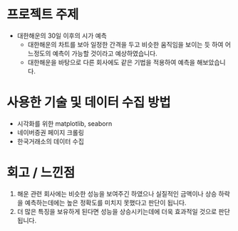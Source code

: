 # 프로젝트 주제
- 대한해운의 30일 이후의 시가 예측
    - 대한해운의 차트를 보아 일정한 간격을 두고 비슷한 움직임을 보이는 듯 하여 어느정도의 예측이 가능할 것이라고 예상하였습니다.
    - 대한해운을 바탕으로 다른 회사에도 같은 기법을 적용하여 예측을 해보았습니다.

# 사용한 기술 및 데이터 수집 방법
- 시각화를 위한 matplotlib, seaborn
- 네이버증권 페이지 크롤링
- 한국거래소의 데이터 수집

# 회고 / 느낀점
1. 해운 관련 회사에는 비슷한 성능을 보여주긴 하였으나 실질적인 금액이나 상승 하락을 예측하는데에는 높은 정확도를 미치지 못했다고 판단이 됩니다.
2. 더 많은 특징을 보유하게 된다면 성능을 상승시키는데에 더욱 효과적일 것으로 판단됩니다.
